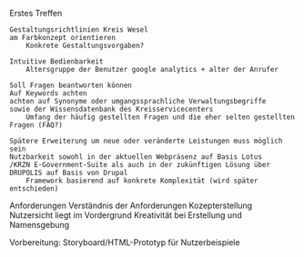 Erstes Treffen

    Gestaltungsrichtlinien Kreis Wesel
    am Farbkonzept orientieren
	    Konkrete Gestaltungsvorgaben?

    Intuitive Bedienbarkeit
	    Altersgruppe der Benutzer google analytics + alter der Anrufer

    Soll Fragen beantworten können
    Auf Keywords achten
    achten auf Synonyme oder umgangssprachliche Verwaltungsbegriffe
    sowie der Wissensdatenbank des Kreisservicecenters 
	    Umfang der häufig gestellten Fragen und die eher selten gestellten Fragen (FAQ?)

    Spätere Erweiterung um neue oder veränderte Leistungen muss möglich sein
    Nutzbarkeit sowohl in der aktuellen Webpräsenz auf Basis Lotus
    /KRZN E-Government-Suite als auch in der zukünftigen Lösung über
    DRUPOLIS auf Basis von Drupal
	    Framework basierend auf konkrete Komplexität (wird später entschieden)

Anforderungen
    Verständnis der Anforderungen
    Kozepterstellung
    Nutzersicht liegt im Vordergrund
    Kreativität bei Erstellung und Namensgebung



Vorbereitung: Storyboard/HTML-Prototyp für Nutzerbeispiele